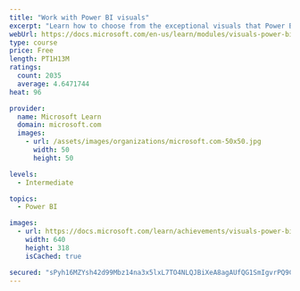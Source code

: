 ```yaml
---
title: "Work with Power BI visuals"
excerpt: "Learn how to choose from the exceptional visuals that Power BI makes available to you. Formatting visuals will direct the user’s attention to exactly where you want it, while helping to make the visual easier to read and interpret. You will also learn about how to use key performance indicators (KPIs)."
webUrl: https://docs.microsoft.com/en-us/learn/modules/visuals-power-bi/
type: course
price: Free
length: PT1H13M
ratings:
  count: 2035
  average: 4.6471744
heat: 96

provider:
  name: Microsoft Learn
  domain: microsoft.com
  images:
    - url: /assets/images/organizations/microsoft.com-50x50.jpg
      width: 50
      height: 50

levels:
  - Intermediate

topics:
  - Power BI

images:
  - url: https://docs.microsoft.com/learn/achievements/visuals-power-bi-social.png
    width: 640
    height: 318
    isCached: true

secured: "sPyh16MZYsh42d99Mbz14na3x5lxL7TO4NLQJBiXeA8agAUfQG1SmIgvrPQ9CFNGIcZ6v025m+YrQniRofEO+yNbftz2T/Tgt6TIs5vJIYfhZXh+OAaXs/50bxPkYp4er8LuaTmNCEzSn6FqAw19hfJiueacZu6p92vD47j49w9RViGpBPpFyi3iuSduuo+WXdiH8TcEmh/zDLZWSEO9wGfyiePstZe+R60vDPAp4L14ZkKOTJpC2BDLZc9TIyPp5DN0SJciwE7R+l/ZDebzbGfjXXDH9wYtAnrN4NPZ6wnLGIX+BxTnxawikSMohJ5FngETUCVTAdhVHMpMD9K4ElaMdEFRduRp8zd8GukFHerwUXn/Oj/pmKmfhIf0VPu1QBB8Y29NqB27DFoVXOd/Dr7a+5ZPr/JtFhfJn7NVVxk=;9hrc8N9jqHt5zvrLR7+GFA=="
---
```


